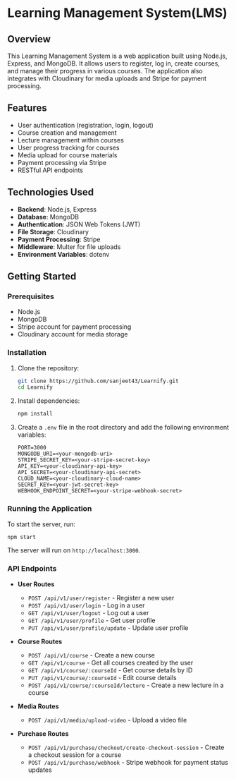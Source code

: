 # Learning Management System(LMS)

## Overview
This Learning Management System is a web application built using Node.js, Express, and MongoDB. It allows users to register, log in, create courses, and manage their progress in various courses. The application also integrates with Cloudinary for media uploads and Stripe for payment processing.

## Features
- User authentication (registration, login, logout)
- Course creation and management
- Lecture management within courses
- User progress tracking for courses
- Media upload for course materials
- Payment processing via Stripe
- RESTful API endpoints

## Technologies Used
- **Backend**: Node.js, Express
- **Database**: MongoDB
- **Authentication**: JSON Web Tokens (JWT)
- **File Storage**: Cloudinary
- **Payment Processing**: Stripe
- **Middleware**: Multer for file uploads
- **Environment Variables**: dotenv

## Getting Started

### Prerequisites
- Node.js
- MongoDB
- Stripe account for payment processing
- Cloudinary account for media storage

### Installation
1. Clone the repository:
   ```bash
   git clone https://github.com/sanjeet43/Learnify.git
   cd Learnify
   ```

2. Install dependencies:
   ```bash
   npm install
   ```

3. Create a `.env` file in the root directory and add the following environment variables:
   ```plaintext
   PORT=3000
   MONGODB_URI=<your-mongodb-uri>
   STRIPE_SECRET_KEY=<your-stripe-secret-key>
   API_KEY=<your-cloudinary-api-key>
   API_SECRET=<your-cloudinary-api-secret>
   CLOUD_NAME=<your-cloudinary-cloud-name>
   SECRET_KEY=<your-jwt-secret-key>
   WEBHOOK_ENDPOINT_SECRET=<your-stripe-webhook-secret>
   ```

### Running the Application
To start the server, run:

```bash
npm start
```

The server will run on `http://localhost:3000`.

### API Endpoints
- **User Routes**
  - `POST /api/v1/user/register` - Register a new user
  - `POST /api/v1/user/login` - Log in a user
  - `GET /api/v1/user/logout` - Log out a user
  - `GET /api/v1/user/profile` - Get user profile
  - `PUT /api/v1/user/profile/update` - Update user profile

- **Course Routes**
  - `POST /api/v1/course` - Create a new course
  - `GET /api/v1/course` - Get all courses created by the user
  - `GET /api/v1/course/:courseId` - Get course details by ID
  - `PUT /api/v1/course/:courseId` - Edit course details
  - `POST /api/v1/course/:courseId/lecture` - Create a new lecture in a course

- **Media Routes**
  - `POST /api/v1/media/upload-video` - Upload a video file

- **Purchase Routes**
  - `POST /api/v1/purchase/checkout/create-checkout-session` - Create a checkout session for a course
  - `POST /api/v1/purchase/webhook` - Stripe webhook for payment status updates